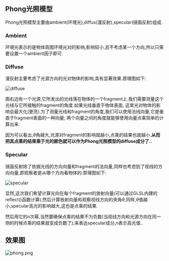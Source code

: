 
## Phong光照模型
Phong光照模型主要由ambient(环境光),diffus(漫反射),specular(镜面反射)组成.

### Ambient
环境光表示的是物体周围环境光对的影响,影响较小,且不考虑某一个方向,所以只需要设置一个ambient因子即可.

### Diffuse
漫反射主要考虑了光源方向的光对物体的影响,具有显著效果.原理图如下:

![diffuse](https://img1.doubanio.com/view/photo/photo/public/p2373350349.jpg)

图右边有一个光源,它所发出的光线落在物体的一个fragment上.我们需要测量这个光线与它所接触的fragment的角度.如果光线垂直于物体表面,
这束光对物体的影响会最大化(更亮).为了测量光线和fragment的角度,我们可以使用法线向量,它是垂直于fragment表面的一种向量;
两个向量之间的角度就能够使用向量点乘简单的计算出来.

因为可以看出,$\theta$角越大,光源对fragment的影响就越小,点乘的结果也就越小,**从而把其点乘的结果乘于光的颜色就可以作为Phong光照模型的diffuse成分了..**

### Specular

镜面反射除了依据光线的方向向量和fragment的法向量,同样也考虑到了视线的方向向量,即观察者是从哪个方向看物体的.原理图如下:

![specular](https://img3.doubanio.com/view/photo/photo/public/p2373396964.jpg)

显然,这次我们希望计算光向在每个fragment的放射向量(可以通过GLSL内建的reflect()函数计算),然后计算放射向量和观察视线方向的夹角$\theta$,同样,$\theta$值越小,specular高光的影响越大,这也是点乘的结果.

然后用它的$n$次幂,当然要确保点乘的结果不为负数(当视线方向和光源方向在同一侧的时候点乘的结果就变成负数了);来表达specular成分,$n$表示高光值..


## 效果图

![phong.png](https://img3.doubanio.com/view/photo/photo/public/p2369638462.jpg)

